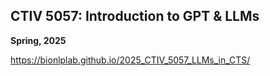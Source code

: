 ## CTIV 5057: Introduction to GPT & LLMs

**Spring, 2025**

https://bionlplab.github.io/2025_CTIV_5057_LLMs_in_CTS/
